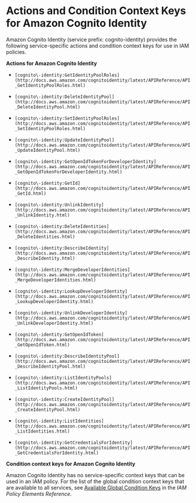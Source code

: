 # Actions and Condition Context Keys for Amazon Cognito Identity<a name="list_cognito-identity"></a>

Amazon Cognito Identity \(service prefix: cognito\-identity\) provides the following service\-specific actions and condition context keys for use in IAM policies\.

**Actions for Amazon Cognito Identity**

+ `[cognito\-identity:GetIdentityPoolRoles](http://docs.aws.amazon.com/cognitoidentity/latest/APIReference/API_GetIdentityPoolRoles.html)`

+ `[cognito\-identity:DeleteIdentityPool](http://docs.aws.amazon.com/cognitoidentity/latest/APIReference/API_DeleteIdentityPool.html)`

+ `[cognito\-identity:SetIdentityPoolRoles](http://docs.aws.amazon.com/cognitoidentity/latest/APIReference/API_SetIdentityPoolRoles.html)`

+ `[cognito\-identity:UpdateIdentityPool](http://docs.aws.amazon.com/cognitoidentity/latest/APIReference/API_UpdateIdentityPool.html)`

+ `[cognito\-identity:GetOpenIdTokenForDeveloperIdentity](http://docs.aws.amazon.com/cognitoidentity/latest/APIReference/API_GetOpenIdTokenForDeveloperIdentity.html)`

+ `[cognito\-identity:GetId](http://docs.aws.amazon.com/cognitoidentity/latest/APIReference/API_GetId.html)`

+ `[cognito\-identity:UnlinkIdentity](http://docs.aws.amazon.com/cognitoidentity/latest/APIReference/API_UnlinkIdentity.html)`

+ `[cognito\-identity:DeleteIdentities](http://docs.aws.amazon.com/cognitoidentity/latest/APIReference/API_DeleteIdentities.html)`

+ `[cognito\-identity:DescribeIdentity](http://docs.aws.amazon.com/cognitoidentity/latest/APIReference/API_DescribeIdentity.html)`

+ `[cognito\-identity:MergeDeveloperIdentities](http://docs.aws.amazon.com/cognitoidentity/latest/APIReference/API_MergeDeveloperIdentities.html)`

+ `[cognito\-identity:LookupDeveloperIdentity](http://docs.aws.amazon.com/cognitoidentity/latest/APIReference/API_LookupDeveloperIdentity.html)`

+ `[cognito\-identity:UnlinkDeveloperIdentity](http://docs.aws.amazon.com/cognitoidentity/latest/APIReference/API_UnlinkDeveloperIdentity.html)`

+ `[cognito\-identity:GetOpenIdToken](http://docs.aws.amazon.com/cognitoidentity/latest/APIReference/API_GetOpenIdToken.html)`

+ `[cognito\-identity:DescribeIdentityPool](http://docs.aws.amazon.com/cognitoidentity/latest/APIReference/API_DescribeIdentityPool.html)`

+ `[cognito\-identity:ListIdentityPools](http://docs.aws.amazon.com/cognitoidentity/latest/APIReference/API_ListIdentityPools.html)`

+ `[cognito\-identity:CreateIdentityPool](http://docs.aws.amazon.com/cognitoidentity/latest/APIReference/API_CreateIdentityPool.html)`

+ `[cognito\-identity:ListIdentities](http://docs.aws.amazon.com/cognitoidentity/latest/APIReference/API_ListIdentities.html)`

+ `[cognito\-identity:GetCredentialsForIdentity](http://docs.aws.amazon.com/cognitoidentity/latest/APIReference/API_GetCredentialsForIdentity.html)`

**Condition context keys for Amazon Cognito Identity**

Amazon Cognito Identity has no service\-specific context keys that can be used in an IAM policy\. For the list of the global condition context keys that are available to all services, see [Available Global Condition Keys](reference_policies_condition-keys.md#AvailableKeys) in the *IAM Policy Elements Reference*\.